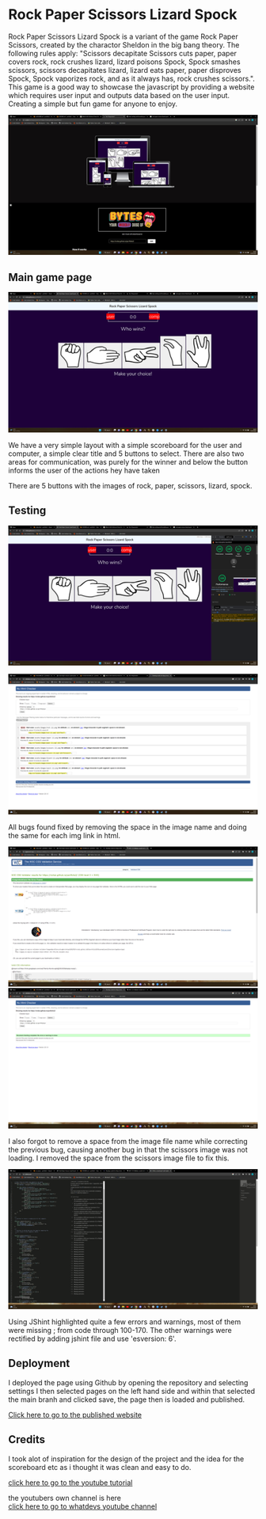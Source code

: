 # Rock Paper Scissors Lizard Spock

Rock Paper Scissors Lizard Spock is a variant of the game Rock Paper Scissors, created by the charactor Sheldon in the big bang theory. The following rules apply: "Scissors decapitate Scissors cuts paper, paper covers rock, rock crushes lizard, lizard poisons Spock, Spock smashes scissors, scissors decapitates lizard, lizard eats paper, paper disproves Spock, Spock vaporizes rock, and as it always has, rock crushes scissors.". This game is a good way to showcase the javascript by providing a website which requires user input and outputs data based on the user input. Creating a simple but fun game for anyone to enjoy.

![Image of am I resposive](assets/images/am_i_responsive2%20(2).png)

## Main game page

![Image of main game](assets/images/Game.png)

We have a very simple layout with a simple scoreboard for the user and computer, a simple clear title and 5 buttons to select. There are also two areas for communication, was purely for the winner and below the button informs the user of the actions hey have taken

There are 5 buttons with the images of rock, paper, scissors, lizard, spock. 

## Testing

![Image of lighthouse test](assets/images/lighthouse.png)

![Image of bugs found in HTML validator](assets/images/HTMLvalidator.png)

All bugs found fixed by removing the space in the image name and doing the same for each img link in html.

![Image of css validator](assets/images/cssValidator.png)
![Image of corrected HTML validator](assets/images/htmlValidator2.png)

I also forgot to remove a space from the image file name while correcting the previous bug, causing another bug in that the scissors image was not loading. I removed the space from the scissors image file to fix this.

![Image of JS hints](assets/images/JSHint.png)

Using JShint highlighted quite a few errors and warnings, most of them were missing ; from code through 100-170. The other warnings were rectified by adding jshint file and use 'esversion: 6'.
## Deployment

I deployed the page using Github by opening the repository and selecting settings I then selected pages on the left hand side and within that selected the main branh and clicked save, the page then is loaded and published.

[Click here to go to the published website](https://rsrbai.github.io/portfolio2/)

## Credits

I took alot of inspiration for the design of the project and the idea for the scoreboard etc as i thought it was clean and easy to do.

[click here to go to the youtube tutorial](https://www.youtube.com/watch?v=jaVNP3nIAv0&t=350s&ab_channel=freeCodeCamp.org)

the youtubers own channel is here  
[click here to go to whatdevs youtube channel](https://www.youtube.com/channel/UC0tRdbXVDbhaRvZPKsRgmxg)
